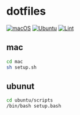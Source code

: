 # dotfiles

[![macOS](https://github.com/phalanx-hk/dotfiles/actions/workflows/mac.yml/badge.svg)](https://github.com/phalanx-hk/dotfiles/actions/workflows/mac.yml)
[![Ubuntu](https://github.com/phalanx-hk/dotfiles/actions/workflows/ubuntu.yml/badge.svg)](https://github.com/phalanx-hk/dotfiles/actions/workflows/ubuntu.yml)
[![Lint](https://github.com/phalanx-hk/dotfiles/actions/workflows/lint.yaml/badge.svg)](https://github.com/phalanx-hk/dotfiles/actions/workflows/lint.yaml)

## mac

```bash
cd mac
sh setup.sh
```

## ubunut

```bash
cd ubuntu/scripts
/bin/bash setup.bash
```
